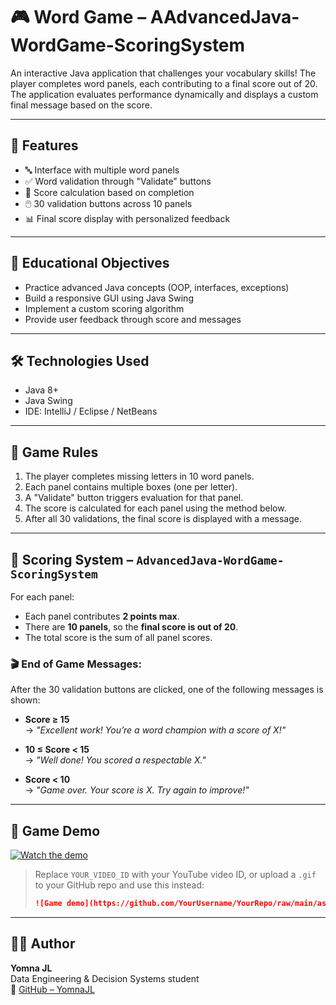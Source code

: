 # 🎮 Word Game – AAdvancedJava-WordGame-ScoringSystem

An interactive Java application that challenges your vocabulary skills! The player completes word panels, each contributing to a final score out of 20. The application evaluates performance dynamically and displays a custom final message based on the score.

---

## 📌 Features

- 🔤 Interface with multiple word panels
- ✅ Word validation through "Validate" buttons
- 🧠 Score calculation based on completion
- 🖱️ 30 validation buttons across 10 panels
- 📊 Final score display with personalized feedback

---

## 🎯 Educational Objectives

- Practice advanced Java concepts (OOP, interfaces, exceptions)
- Build a responsive GUI using Java Swing
- Implement a custom scoring algorithm
- Provide user feedback through score and messages

---

## 🛠️ Technologies Used

- Java 8+
- Java Swing
- IDE: IntelliJ / Eclipse / NetBeans

---

## 📝 Game Rules

1. The player completes missing letters in 10 word panels.
2. Each panel contains multiple boxes (one per letter).
3. A "Validate" button triggers evaluation for that panel.
4. The score is calculated for each panel using the method below.
5. After all 30 validations, the final score is displayed with a message.

---

## 🧮 Scoring System – `AdvancedJava-WordGame-ScoringSystem`

For each panel:

- Each panel contributes **2 points max**.
- There are **10 panels**, so the **final score is out of 20**.
- The total score is the sum of all panel scores.

### 🎬 End of Game Messages:

After the 30 validation buttons are clicked, one of the following messages is shown:

- **Score ≥ 15**  
  → _"Excellent work! You’re a word champion with a score of X!"_

- **10 ≤ Score < 15**  
  → _"Well done! You scored a respectable X."_

- **Score < 10**  
  → _"Game over. Your score is X. Try again to improve!"_

---

## 🎥 Game Demo

[![Watch the demo](https://img.youtube.com/vi/YOUR_VIDEO_ID/0.jpg)](https://github.com/YomnaJL/AdvancedJava-WordGame-ScoringSystem/blob/main/Enregistrement1-ezgif.com-video-to-gif-converter.mp4)

> Replace `YOUR_VIDEO_ID` with your YouTube video ID, or upload a `.gif` to your GitHub repo and use this instead:
>
> ```markdown
> ![Game demo](https://github.com/YourUsername/YourRepo/raw/main/assets/demo.gif)
> ```

---

## 🧑‍💻 Author

**Yomna JL**  
Data Engineering & Decision Systems student  
📎 [GitHub – YomnaJL](https://github.com/YomnaJL)


